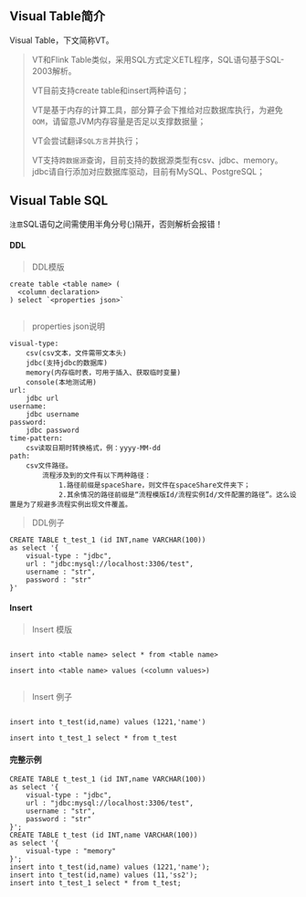 ## Visual Table简介

Visual Table，下文简称VT。

> VT和Flink Table类似，采用SQL方式定义ETL程序，SQL语句基于SQL-2003解析。
> 
> VT目前支持create table和insert两种语句；
> 
> VT是基于内存的计算工具，部分算子会下推给对应数据库执行，为避免`OOM`，请留意JVM内存容量是否足以支撑数据量；
> 
> VT会尝试翻译`SQL方言`并执行；
> 
> VT支持`跨数据源`查询，目前支持的数据源类型有csv、jdbc、memory。jdbc请自行添加对应数据库驱动，目前有MySQL、PostgreSQL；

## Visual Table SQL

`注意`SQL语句之间需使用半角分号(;)隔开，否则解析会报错！

#### DDL

> DDL模版

```shell
create table <table name> (
  <column declaration>
) select `<properties json>`
  
```

> properties json说明

    visual-type:  
        csv(csv文本，文件需带文本头)
        jdbc(支持jdbc的数据库)
        memory(内存临时表，可用于插入、获取临时变量)
        console(本地测试用)
    url:
        jdbc url
    username:
        jdbc username
    password:
        jdbc password
    time-pattern:
        csv读取日期时转换格式，例：yyyy-MM-dd
    path:
        csv文件路径。
            流程涉及到的文件有以下两种路径：
                1.路径前缀是spaceShare，则文件在spaceShare文件夹下；
                2.其余情况的路径前缀是“流程模版Id/流程实例Id/文件配置的路径”。这么设置是为了规避多流程实例出现文件覆盖。


> DDL例子
```shell
CREATE TABLE t_test_1 (id INT,name VARCHAR(100)) 
as select '{   
    visual-type : "jdbc",
    url : "jdbc:mysql://localhost:3306/test",
    username : "str",   
    password : "str"
}'
```

#### Insert

> Insert 模版

```shell

insert into <table name> select * from <table name>

insert into <table name> values (<column values>)
  
```

> Insert 例子

```shell

insert into t_test(id,name) values (1221,'name')

insert into t_test_1 select * from t_test

```

#### 完整示例

```shell
CREATE TABLE t_test_1 (id INT,name VARCHAR(100)) 
as select '{   
    visual-type : "jdbc",
    url : "jdbc:mysql://localhost:3306/test",
    username : "str",   
    password : "str"
}';
CREATE TABLE t_test (id INT,name VARCHAR(100)) 
as select '{   
    visual-type : "memory"
}';
insert into t_test(id,name) values (1221,'name');
insert into t_test(id,name) values (11,'ss2');
insert into t_test_1 select * from t_test;
```
